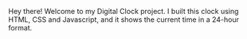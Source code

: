 Hey there! 
Welcome to my Digital Clock project. 
I built this clock using HTML, CSS and Javascript, and it shows the current time in a 24-hour format.
